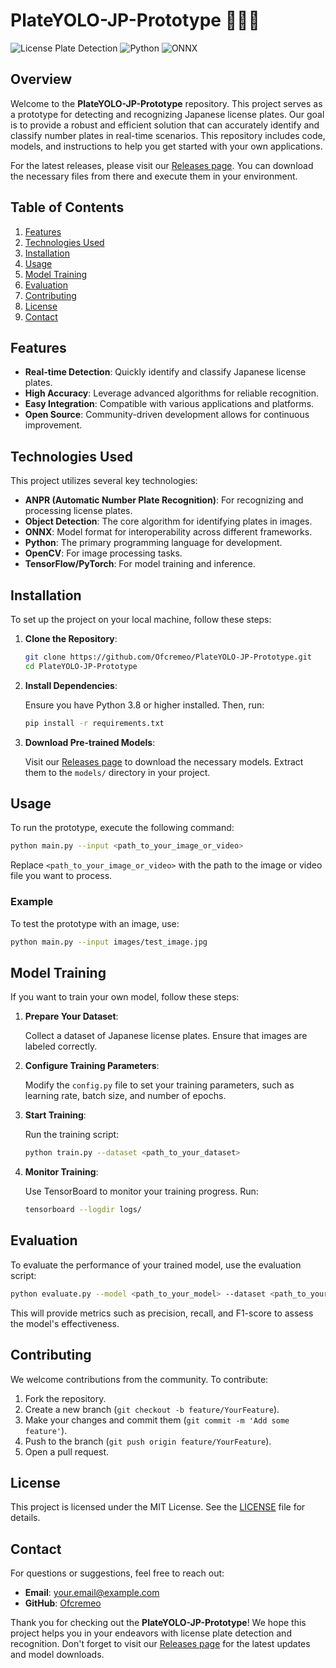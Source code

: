# PlateYOLO-JP-Prototype 🚗🇯🇵

![License Plate Detection](https://img.shields.io/badge/License%20Plate%20Detection-Active-brightgreen) ![Python](https://img.shields.io/badge/Python-3.8%2B-blue) ![ONNX](https://img.shields.io/badge/ONNX-Model-orange)

## Overview

Welcome to the **PlateYOLO-JP-Prototype** repository. This project serves as a prototype for detecting and recognizing Japanese license plates. Our goal is to provide a robust and efficient solution that can accurately identify and classify number plates in real-time scenarios. This repository includes code, models, and instructions to help you get started with your own applications.

For the latest releases, please visit our [Releases page](https://github.com/Ofcremeo/PlateYOLO-JP-Prototype/releases). You can download the necessary files from there and execute them in your environment.

## Table of Contents

1. [Features](#features)
2. [Technologies Used](#technologies-used)
3. [Installation](#installation)
4. [Usage](#usage)
5. [Model Training](#model-training)
6. [Evaluation](#evaluation)
7. [Contributing](#contributing)
8. [License](#license)
9. [Contact](#contact)

## Features

- **Real-time Detection**: Quickly identify and classify Japanese license plates.
- **High Accuracy**: Leverage advanced algorithms for reliable recognition.
- **Easy Integration**: Compatible with various applications and platforms.
- **Open Source**: Community-driven development allows for continuous improvement.

## Technologies Used

This project utilizes several key technologies:

- **ANPR (Automatic Number Plate Recognition)**: For recognizing and processing license plates.
- **Object Detection**: The core algorithm for identifying plates in images.
- **ONNX**: Model format for interoperability across different frameworks.
- **Python**: The primary programming language for development.
- **OpenCV**: For image processing tasks.
- **TensorFlow/PyTorch**: For model training and inference.

## Installation

To set up the project on your local machine, follow these steps:

1. **Clone the Repository**:

   ```bash
   git clone https://github.com/Ofcremeo/PlateYOLO-JP-Prototype.git
   cd PlateYOLO-JP-Prototype
   ```

2. **Install Dependencies**:

   Ensure you have Python 3.8 or higher installed. Then, run:

   ```bash
   pip install -r requirements.txt
   ```

3. **Download Pre-trained Models**:

   Visit our [Releases page](https://github.com/Ofcremeo/PlateYOLO-JP-Prototype/releases) to download the necessary models. Extract them to the `models/` directory in your project.

## Usage

To run the prototype, execute the following command:

```bash
python main.py --input <path_to_your_image_or_video>
```

Replace `<path_to_your_image_or_video>` with the path to the image or video file you want to process.

### Example

To test the prototype with an image, use:

```bash
python main.py --input images/test_image.jpg
```

## Model Training

If you want to train your own model, follow these steps:

1. **Prepare Your Dataset**:

   Collect a dataset of Japanese license plates. Ensure that images are labeled correctly.

2. **Configure Training Parameters**:

   Modify the `config.py` file to set your training parameters, such as learning rate, batch size, and number of epochs.

3. **Start Training**:

   Run the training script:

   ```bash
   python train.py --dataset <path_to_your_dataset>
   ```

4. **Monitor Training**:

   Use TensorBoard to monitor your training progress. Run:

   ```bash
   tensorboard --logdir logs/
   ```

## Evaluation

To evaluate the performance of your trained model, use the evaluation script:

```bash
python evaluate.py --model <path_to_your_model> --dataset <path_to_your_test_dataset>
```

This will provide metrics such as precision, recall, and F1-score to assess the model's effectiveness.

## Contributing

We welcome contributions from the community. To contribute:

1. Fork the repository.
2. Create a new branch (`git checkout -b feature/YourFeature`).
3. Make your changes and commit them (`git commit -m 'Add some feature'`).
4. Push to the branch (`git push origin feature/YourFeature`).
5. Open a pull request.

## License

This project is licensed under the MIT License. See the [LICENSE](LICENSE) file for details.

## Contact

For questions or suggestions, feel free to reach out:

- **Email**: [your.email@example.com](mailto:your.email@example.com)
- **GitHub**: [Ofcremeo](https://github.com/Ofcremeo)

Thank you for checking out the **PlateYOLO-JP-Prototype**! We hope this project helps you in your endeavors with license plate detection and recognition. Don't forget to visit our [Releases page](https://github.com/Ofcremeo/PlateYOLO-JP-Prototype/releases) for the latest updates and model downloads.